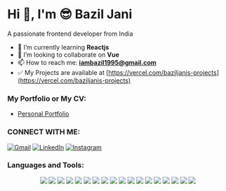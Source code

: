 # Hi 👋, I'm 😎 Bazil Jani  
A passionate frontend developer from India  

- 🌱 I’m currently learning **Reactjs**  
- 👯 I’m looking to collaborate on **Vue**  
- 📫 How to reach me: **iambazil1995@gmail.com**  
- ✅ My Projects are available at [https://vercel.com/baziljanis-projects](https://vercel.com/baziljanis-projects)

### My Portfolio or My CV:  
- [Personal Portfolio](https://baziljani.github.io/Personal-_Portfolio/)

### CONNECT WITH ME:
[![Gmail](https://img.shields.io/badge/Gmail-D14836?style=for-the-badge&logo=gmail&logoColor=white)](mailto:iambazil1995@gmail.com)
[![LinkedIn](https://img.shields.io/badge/LinkedIn-0077B5?style=for-the-badge&logo=linkedin&logoColor=white)](https://www.linkedin.com/in/bazil-jani-48655113b/)
[![Instagram](https://img.shields.io/badge/Instagram-E4405F?style=for-the-badge&logo=instagram&logoColor=white)](https://www.instagram.com/professor_bazil/)

### Languages and Tools:
<p align="center">
  <img src="https://img.shields.io/badge/HTML5-E34F26?style=for-the-badge&logo=html5&logoColor=white" />
  <img src="https://img.shields.io/badge/CSS3-1572B6?style=for-the-badge&logo=css3&logoColor=white" />
  <img src="https://img.shields.io/badge/JavaScript-F7DF1E?style=for-the-badge&logo=javascript&logoColor=black" />
  <img src="https://img.shields.io/badge/React-Developer-61DAFB"/>
  <img src="https://img.shields.io/badge/Java-007396?style=for-the-badge&logo=java&logoColor=white" />
  <img src="https://img.shields.io/badge/Advanced%20Java-5382a1?style=for-the-badge&logo=java&logoColor=white" />
  <img src="https://img.shields.io/badge/J2EE-0081CB?style=for-the-badge&logo=java&logoColor=white" />
  <img src="https://img.shields.io/badge/MySQL-4479A1?style=for-the-badge&logo=mysql&logoColor=white" />
  <img src="https://img.shields.io/badge/Python-3776AB?style=for-the-badge&logo=python&logoColor=white" />
  <img src="https://img.shields.io/badge/Power%20BI-F2C811?style=for-the-badge&logo=powerbi&logoColor=black" />
  <img src="https://img.shields.io/badge/Excel-217346?style=for-the-badge&logo=microsoft-excel&logoColor=white" />
  <img src="https://img.shields.io/badge/Vue.js-4FC08D?style=for-the-badge&logo=vue.js&logoColor=white" />
  <img src="https://img.shields.io/badge/Next.js-000000?style=for-the-badge&logo=next.js&logoColor=white" />
  <img src="https://img.shields.io/badge/Three.js-000000?style=for-the-badge&logo=three.js&logoColor=white" />
  <img src="https://img.shields.io/badge/Android-3DDC84?style=for-the-badge&logo=android&logoColor=white" />
  <img src="https://img.shields.io/badge/Figma-F24E1E?style=for-the-badge&logo=figma&logoColor=white" />
  <img src="https://img.shields.io/badge/Bootstrap-563D7C?style=for-the-badge&logo=bootstrap&logoColor=white"/>
  <img src="https://img.shields.io/badge/Sass-CC6699?style=for-the-badge&logo=sass&logoColor=white"/>
</p>

